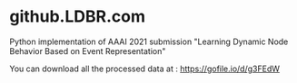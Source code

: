 # github.LDBR.com
Python implementation of AAAI 2021 submission "Learning Dynamic Node Behavior Based on Event Representation"


You can download all the processed data at : https://gofile.io/d/g3FEdW
